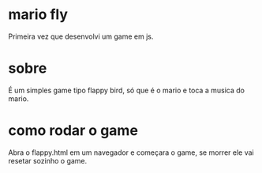 # mario fly

Primeira vez que desenvolvi um game em js.

# sobre

É um simples game tipo flappy bird, só que é o mario e toca a musica do mario.

#  como rodar o game
Abra o flappy.html em um navegador e começara o game, se morrer ele vai resetar sozinho o game.
